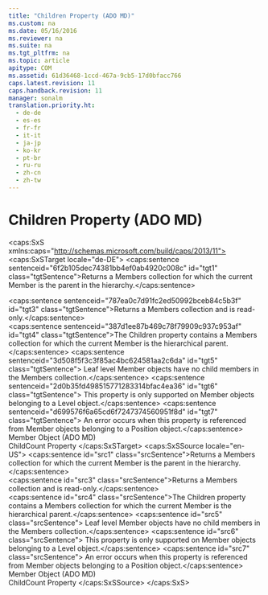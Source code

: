 ```yaml
---
title: "Children Property (ADO MD)"
ms.custom: na
ms.date: 05/16/2016
ms.reviewer: na
ms.suite: na
ms.tgt_pltfrm: na
ms.topic: article
apitype: COM
ms.assetid: 61d36468-1ccd-467a-9cb5-17d0bfacc766
caps.latest.revision: 11
caps.handback.revision: 11
manager: sonalm
translation.priority.ht: 
  - de-de
  - es-es
  - fr-fr
  - it-it
  - ja-jp
  - ko-kr
  - pt-br
  - ru-ru
  - zh-cn
  - zh-tw
---
```

# Children Property (ADO MD)
<?xml version="1.0" encoding="utf-8"?>
<caps:SxS xmlns:caps="http://schemas.microsoft.com/build/caps/2013/11">
  <caps:SxSTarget locale="de-DE">
    <developerReferenceWithoutSyntaxDocument xsi:schemaLocation="http://ddue.schemas.microsoft.com/authoring/2003/5 http://dduestorage.blob.core.windows.net/ddueschema/developer.xsd" xmlns="http://ddue.schemas.microsoft.com/authoring/2003/5" xmlns:xlink="http://www.w3.org/1999/xlink" xmlns:xsi="http://www.w3.org/2001/XMLSchema-instance">
      <introduction>
        <para>
          <caps:sentence sentenceid="6f2b105dec74381bb4ef0ab4920c008c" id="tgt1" class="tgtSentence">Returns a <legacyLink xlink:href="3a647cde-efdc-4394-b1b9-8cbb1b9d689f">Members</legacyLink> collection for which the current <legacyLink xlink:href="3dedf755-0741-4c3f-8b4e-bff8ff8809c8">Member</legacyLink> is the parent in the hierarchy.</caps:sentence>
        </para>
      </introduction>
      <section>
        <title>
          <caps:sentence sentenceid="4d354fa601a7e22a163f41084b5a0b77" id="tgt2" class="tgtSentence">Return Values</caps:sentence>
        </title>
        <content>
          <para>
            <caps:sentence sentenceid="787ea0c7d91fc2ed50992bceb84c5b3f" id="tgt3" class="tgtSentence">Returns a <legacyBold>Members</legacyBold> collection and is read-only.</caps:sentence>
          </para>
        </content>
      </section>
      <languageReferenceRemarks>
        <content>
          <para>
            <caps:sentence sentenceid="387d1ee87b469c78f79909c937c953af" id="tgt4" class="tgtSentence">The <legacyBold>Children</legacyBold> property contains a <legacyBold>Members</legacyBold> collection for which the current <legacyBold>Member</legacyBold> is the hierarchical parent.</caps:sentence>
            <caps:sentence sentenceid="3d508f5f3c3f85ac4bc624581aa2c6da" id="tgt5" class="tgtSentence"> Leaf level <legacyBold>Member</legacyBold> objects have no child members in the <legacyBold>Members</legacyBold> collection.</caps:sentence>
            <caps:sentence sentenceid="2d0b35fd498515771283314bfac4ea36" id="tgt6" class="tgtSentence"> This property is only supported on <legacyBold>Member</legacyBold> objects belonging to a <legacyLink xlink:href="37815869-ed30-45fd-9aea-0a986c1b305c">Level</legacyLink> object.</caps:sentence>
            <caps:sentence sentenceid="d699576f6a65cd6f7247374560951f8d" id="tgt7" class="tgtSentence"> An error occurs when this property is referenced from <legacyBold>Member</legacyBold> objects belonging to a <legacyLink xlink:href="91eab784-3ce9-41d6-a840-9b0939ca0608">Position</legacyLink> object.</caps:sentence>
          </para>
        </content>
      </languageReferenceRemarks>
      <section>
        <title>
          <caps:sentence sentenceid="2f342d3be839cc5b67ae0de7d404b8e6" id="tgt8" class="tgtSentence">Applies To</caps:sentence>
        </title>
        <content>
          <para>
            <link xlink:href="3dedf755-0741-4c3f-8b4e-bff8ff8809c8">Member Object (ADO MD)</link>
          </para>
        </content>
      </section>
      <relatedTopics>
        <link xlink:href="5463be22-ca50-43ea-9c92-468fc8eda280">ChildCount Property</link>
      </relatedTopics>
    </developerReferenceWithoutSyntaxDocument>
  </caps:SxSTarget>
  <caps:SxSSource locale="en-US">
    <developerReferenceWithoutSyntaxDocument xsi:schemaLocation="http://ddue.schemas.microsoft.com/authoring/2003/5 http://dduestorage.blob.core.windows.net/ddueschema/developer.xsd" xmlns="http://ddue.schemas.microsoft.com/authoring/2003/5" xmlns:xlink="http://www.w3.org/1999/xlink" xmlns:xsi="http://www.w3.org/2001/XMLSchema-instance">
      <introduction>
        <para>
          <caps:sentence id="src1" class="srcSentence">Returns a <legacyLink xlink:href="3a647cde-efdc-4394-b1b9-8cbb1b9d689f">Members</legacyLink> collection for which the current <legacyLink xlink:href="3dedf755-0741-4c3f-8b4e-bff8ff8809c8">Member</legacyLink> is the parent in the hierarchy.</caps:sentence>
        </para>
      </introduction>
      <section>
        <title>
          <caps:sentence id="src2" class="srcSentence">Return Values</caps:sentence>
        </title>
        <content>
          <para>
            <caps:sentence id="src3" class="srcSentence">Returns a <legacyBold>Members</legacyBold> collection and is read-only.</caps:sentence>
          </para>
        </content>
      </section>
      <languageReferenceRemarks>
        <content>
          <para>
            <caps:sentence id="src4" class="srcSentence">The <legacyBold>Children</legacyBold> property contains a <legacyBold>Members</legacyBold> collection for which the current <legacyBold>Member</legacyBold> is the hierarchical parent.</caps:sentence>
            <caps:sentence id="src5" class="srcSentence"> Leaf level <legacyBold>Member</legacyBold> objects have no child members in the <legacyBold>Members</legacyBold> collection.</caps:sentence>
            <caps:sentence id="src6" class="srcSentence"> This property is only supported on <legacyBold>Member</legacyBold> objects belonging to a <legacyLink xlink:href="37815869-ed30-45fd-9aea-0a986c1b305c">Level</legacyLink> object.</caps:sentence>
            <caps:sentence id="src7" class="srcSentence"> An error occurs when this property is referenced from <legacyBold>Member</legacyBold> objects belonging to a <legacyLink xlink:href="91eab784-3ce9-41d6-a840-9b0939ca0608">Position</legacyLink> object.</caps:sentence>
          </para>
        </content>
      </languageReferenceRemarks>
      <section>
        <title>
          <caps:sentence id="src8" class="srcSentence">Applies To</caps:sentence>
        </title>
        <content>
          <para>
            <link xlink:href="3dedf755-0741-4c3f-8b4e-bff8ff8809c8">Member Object (ADO MD)</link>
          </para>
        </content>
      </section>
      <relatedTopics>
        <link xlink:href="5463be22-ca50-43ea-9c92-468fc8eda280">ChildCount Property</link>
      </relatedTopics>
    </developerReferenceWithoutSyntaxDocument>
  </caps:SxSSource>
</caps:SxS>